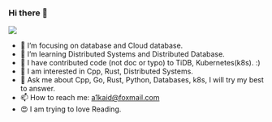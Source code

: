 ### Hi there 👋

![](https://komarev.com/ghpvc/?username=jyz0309)

- 🔭 I’m focusing on database and Cloud database.
- 🌱 I’m learning Distributed Systems and Distributed Database.
- 🤔 I have contributed code (not doc or typo) to TiDB, Kubernetes(k8s). :)
- 🔭 I am interested in Cpp, Rust, Distributed Systems.
- 💬 Ask me about Cpp, Go, Rust, Python, Databases, k8s, I will try my best to answer.
- 📫 How to reach me: a1kaid@foxmail.com
- 😍 I am trying to love Reading.

